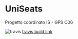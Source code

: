 # UniSeats

Progetto coordinato IS - GPS    C06

![travis](https://travis-ci.com/vincenzorusso12/UniSeats.svg?branch=main)
[travis build link](https://travis-ci.com/github/vincenzorusso12/UniSeats)
